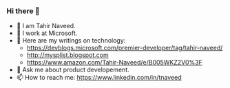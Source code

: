 ### Hi there 👋

- 🔭 I am Tahir Naveed.
- 🌱 I work at Microsoft. 
- 👯 Here are my writings on technology:
  -  https://devblogs.microsoft.com/premier-developer/tag/tahir-naveed/
  -  http://mysplist.blogspot.com
  -  https://www.amazon.com/Tahir-Naveed/e/B005WKZ2V0%3F
- 💬 Ask me about product developement.
- 📫 How to reach me: https://www.linkedin.com/in/tnaveed
